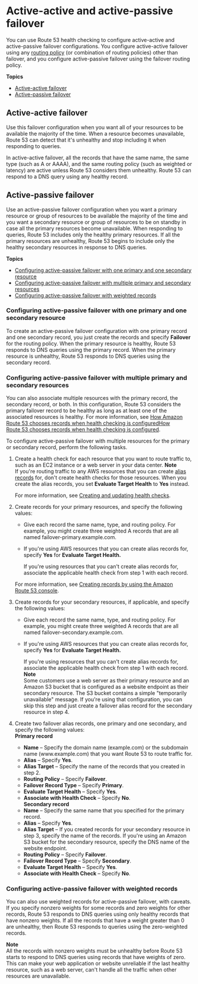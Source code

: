 # Active\-active and active\-passive failover<a name="dns-failover-types"></a>

You can use Route 53 health checking to configure active\-active and active\-passive failover configurations\. You configure active\-active failover using any [routing policy](https://docs.aws.amazon.com/Route53/latest/DeveloperGuide/routing-policy.html) \(or combination of routing policies\) other than failover, and you configure active\-passive failover using the failover routing policy\.

**Topics**
+ [Active\-active failover](#dns-failover-types-active-active)
+ [Active\-passive failover](#dns-failover-types-active-passive)

## Active\-active failover<a name="dns-failover-types-active-active"></a>

Use this failover configuration when you want all of your resources to be available the majority of the time\. When a resource becomes unavailable, Route 53 can detect that it's unhealthy and stop including it when responding to queries\.

In active\-active failover, all the records that have the same name, the same type \(such as A or AAAA\), and the same routing policy \(such as weighted or latency\) are active unless Route 53 considers them unhealthy\. Route 53 can respond to a DNS query using any healthy record\.

## Active\-passive failover<a name="dns-failover-types-active-passive"></a>

Use an active\-passive failover configuration when you want a primary resource or group of resources to be available the majority of the time and you want a secondary resource or group of resources to be on standby in case all the primary resources become unavailable\. When responding to queries, Route 53 includes only the healthy primary resources\. If all the primary resources are unhealthy, Route 53 begins to include only the healthy secondary resources in response to DNS queries\.

**Topics**
+ [Configuring active\-passive failover with one primary and one secondary resource](#dns-failover-types-active-passive-one-resource)
+ [Configuring active\-passive failover with multiple primary and secondary resources](#dns-failover-types-active-passive-multiple-resources)
+ [Configuring active\-passive failover with weighted records](#dns-failover-types-active-passive-weighted)

### Configuring active\-passive failover with one primary and one secondary resource<a name="dns-failover-types-active-passive-one-resource"></a>

To create an active\-passive failover configuration with one primary record and one secondary record, you just create the records and specify **Failover** for the routing policy\. When the primary resource is healthy, Route 53 responds to DNS queries using the primary record\. When the primary resource is unhealthy, Route 53 responds to DNS queries using the secondary record\.

### Configuring active\-passive failover with multiple primary and secondary resources<a name="dns-failover-types-active-passive-multiple-resources"></a>

You can also associate multiple resources with the primary record, the secondary record, or both\. In this configuration, Route 53 considers the primary failover record to be healthy as long as at least one of the associated resources is healthy\. For more information, see [How Amazon Route 53 chooses records when health checking is configuredHow Route 53 chooses records when health checking is configured](health-checks-how-route-53-chooses-records.md)\.

To configure active\-passive failover with multiple resources for the primary or secondary record, perform the following tasks\.

1. Create a health check for each resource that you want to route traffic to, such as an EC2 instance or a web server in your data center\.
**Note**  
If you're routing traffic to any AWS resources that you can create [alias records](https://docs.aws.amazon.com/Route53/latest/DeveloperGuide/resource-record-sets-choosing-alias-non-alias.html) for, don't create health checks for those resources\. When you create the alias records, you set **Evaluate Target Health** to **Yes** instead\.

   For more information, see [Creating and updating health checks](health-checks-creating.md)\.

1. Create records for your primary resources, and specify the following values:
   + Give each record the same name, type, and routing policy\. For example, you might create three weighted A records that are all named failover\-primary\.example\.com\.
   + If you're using AWS resources that you can create alias records for, specify **Yes** for **Evaluate Target Health\.**

     If you're using resources that you can't create alias records for, associate the applicable health check from step 1 with each record\.

   For more information, see [Creating records by using the Amazon Route 53 console](resource-record-sets-creating.md)\.

1. Create records for your secondary resources, if applicable, and specify the following values:
   + Give each record the same name, type, and routing policy\. For example, you might create three weighted A records that are all named failover\-secondary\.example\.com\.
   + If you're using AWS resources that you can create alias records for, specify **Yes** for **Evaluate Target Health\.**

     If you're using resources that you can't create alias records for, associate the applicable health check from step 1 with each record\.
**Note**  
Some customers use a web server as their primary resource and an Amazon S3 bucket that is configured as a website endpoint as their secondary resource\. The S3 bucket contains a simple "temporarily unavailable" message\. If you're using that configuration, you can skip this step and just create a failover alias record for the secondary resource in step 4\.

1. Create two failover alias records, one primary and one secondary, and specify the following values:  
**Primary record**  
   + **Name** – Specify the domain name \(example\.com\) or the subdomain name \(www\.example\.com\) that you want Route 53 to route traffic for\.
   + **Alias** – Specify **Yes**\.
   + **Alias Target** – Specify the name of the records that you created in step 2\.
   + **Routing Policy** – Specify **Failover**\.
   + **Failover Record Type** – Specify **Primary**\.
   + **Evaluate Target Health** – Specify **Yes**\.
   + **Associate with Health Check** – Specify **No**\.  
**Secondary record**  
   + **Name** – Specify the same name that you specified for the primary record\.
   + **Alias** – Specify **Yes**\.
   + **Alias Target** – If you created records for your secondary resource in step 3, specify the name of the records\. If you're using an Amazon S3 bucket for the secondary resource, specify the DNS name of the website endpoint\.
   + **Routing Policy** – Specify **Failover**\.
   + **Failover Record Type** – Specify **Secondary**\.
   + **Evaluate Target Health** – Specify **Yes**\.
   + **Associate with Health Check** – Specify **No**\.

### Configuring active\-passive failover with weighted records<a name="dns-failover-types-active-passive-weighted"></a>

You can also use weighted records for active\-passive failover, with caveats\. If you specify nonzero weights for some records and zero weights for other records, Route 53 responds to DNS queries using only healthy records that have nonzero weights\. If all the records that have a weight greater than 0 are unhealthy, then Route 53 responds to queries using the zero\-weighted records\.

**Note**  
All the records with nonzero weights must be unhealthy before Route 53 starts to respond to DNS queries using records that have weights of zero\. This can make your web application or website unreliable if the last healthy resource, such as a web server, can't handle all the traffic when other resources are unavailable\.